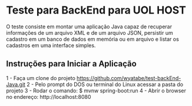 
# Teste para BackEnd para UOL HOST
O teste consiste em montar uma aplicação Java capaz de recuperar informações de um arquivo XML e de um arquivo JSON, persistir um cadastro em um banco de dados em memória ou em arquivo e listar os cadastros em uma interface simples.

## Instruções para Iniciar a Aplicação
1 - Faça um clone do projeto https://github.com/wyatabe/test-backEnd-Java.git
2 - Pelo prompt do DOS ou terminal do Linux acessar a pasta do projeto
3 - Rodar o comando: $ mvnw spring-boot:run
4 - Abrir o browser no endereço: http://localhost:8080
